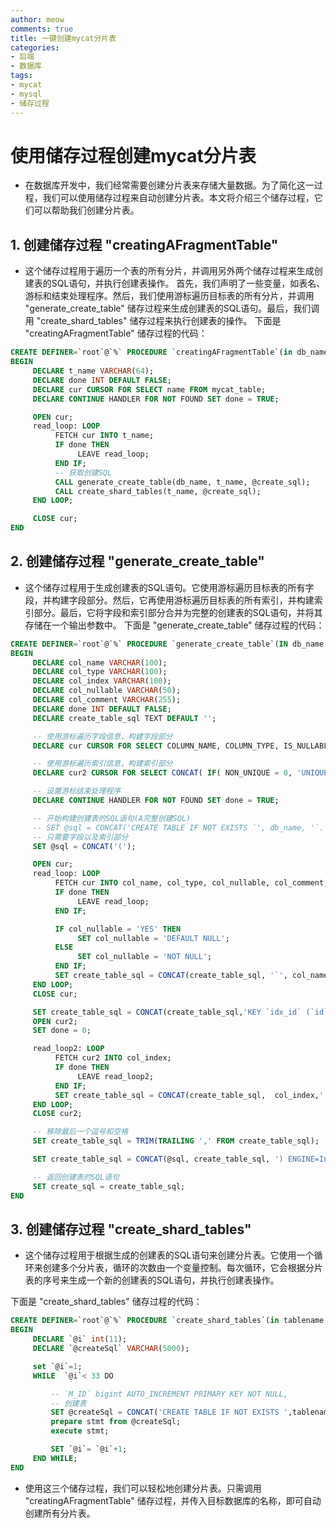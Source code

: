 ```yaml
---
author: meow
comments: true
title: 一键创建mycat分片表
categories:
- 后端
- 数据库
tags:
- mycat
- mysql
- 储存过程
---
```


# 使用储存过程创建mycat分片表

- 在数据库开发中，我们经常需要创建分片表来存储大量数据。为了简化这一过程，我们可以使用储存过程来自动创建分片表。本文将介绍三个储存过程，它们可以帮助我们创建分片表。

## 1. 创建储存过程 "creatingAFragmentTable"

- 这个储存过程用于遍历一个表的所有分片，并调用另外两个储存过程来生成创建表的SQL语句，并执行创建表操作。
首先，我们声明了一些变量，如表名、游标和结束处理程序。然后，我们使用游标遍历目标表的所有分片，并调用 "generate_create_table" 储存过程来生成创建表的SQL语句。最后，我们调用 "create_shard_tables" 储存过程来执行创建表的操作。
下面是 "creatingAFragmentTable" 储存过程的代码：

```sql
CREATE DEFINER=`root`@`%` PROCEDURE `creatingAFragmentTable`(in db_name VARCHAR(50))
BEGIN
     DECLARE t_name VARCHAR(64);
     DECLARE done INT DEFAULT FALSE;
     DECLARE cur CURSOR FOR SELECT name FROM mycat_table;
     DECLARE CONTINUE HANDLER FOR NOT FOUND SET done = TRUE;

     OPEN cur;
     read_loop: LOOP
          FETCH cur INTO t_name;
          IF done THEN
               LEAVE read_loop;
          END IF;
          -- 获取创建SQL
          CALL generate_create_table(db_name, t_name, @create_sql);
          CALL create_shard_tables(t_name, @create_sql);
     END LOOP;

     CLOSE cur;
END
```

## 2. 创建储存过程 "generate_create_table"

- 这个储存过程用于生成创建表的SQL语句。它使用游标遍历目标表的所有字段，并构建字段部分。然后，它再使用游标遍历目标表的所有索引，并构建索引部分。最后，它将字段和索引部分合并为完整的创建表的SQL语句，并将其存储在一个输出参数中。
下面是 "generate_create_table" 储存过程的代码：

```sql
CREATE DEFINER=`root`@`%` PROCEDURE `generate_create_table`(IN db_name VARCHAR(100), IN tbl_name VARCHAR(100),out create_sql VARCHAR(5000))
BEGIN
     DECLARE col_name VARCHAR(100);
     DECLARE col_type VARCHAR(100);
     DECLARE col_index VARCHAR(100);
     DECLARE col_nullable VARCHAR(50);
     DECLARE col_comment VARCHAR(255);
     DECLARE done INT DEFAULT FALSE;
     DECLARE create_table_sql TEXT DEFAULT '';

     -- 使用游标遍历字段信息，构建字段部分
     DECLARE cur CURSOR FOR SELECT COLUMN_NAME, COLUMN_TYPE, IS_NULLABLE, COLUMN_COMMENT FROM INFORMATION_SCHEMA.COLUMNS WHERE TABLE_SCHEMA = db_name AND TABLE_NAME = tbl_name;

     -- 使用游标遍历索引信息，构建索引部分
     DECLARE cur2 CURSOR FOR SELECT CONCAT( IF( NON_UNIQUE = 0, 'UNIQUE KEY', IF( INDEX_TYPE LIKE 'FULLTEXT%', 'FULLTEXT KEY', 'KEY' ) ), ' `', INDEX_NAME, '` (', GROUP_CONCAT('`', COLUMN_NAME, '`' ORDER BY SEQ_IN_INDEX ASC), ')', IF( INDEX_TYPE NOT LIKE 'FULLTEXT%', CONCAT(' USING ', INDEX_TYPE), '' ) ) AS INDEX_INFO FROM INFORMATION_SCHEMA.STATISTICS WHERE INDEX_NAME != 'PRIMARY' and TABLE_SCHEMA = db_name AND TABLE_NAME = tbl_name GROUP BY INDEX_NAME, INDEX_TYPE;

     -- 设置游标结束处理程序
     DECLARE CONTINUE HANDLER FOR NOT FOUND SET done = TRUE;

     -- 开始构建创建表的SQL语句(A完整创建SQL)
     -- SET @sql = CONCAT('CREATE TABLE IF NOT EXISTS `', db_name, '`.`', tbl_name, '` (');
     -- 只需要字段以及索引部分
     SET @sql = CONCAT('(');

     OPEN cur;
     read_loop: LOOP
          FETCH cur INTO col_name, col_type, col_nullable, col_comment;
          IF done THEN
               LEAVE read_loop;
          END IF;

          IF col_nullable = 'YES' THEN
               SET col_nullable = 'DEFAULT NULL';
          ELSE
               SET col_nullable = 'NOT NULL';
          END IF;
          SET create_table_sql = CONCAT(create_table_sql, '`', col_name, '` ', col_type, ' ', col_nullable, ' COMMENT \'', col_comment, '\', ');
     END LOOP;
     CLOSE cur;

     SET create_table_sql = CONCAT(create_table_sql,'KEY `idx_id` (`id`) USING BTREE,');
     OPEN cur2;
     SET done = 0;

     read_loop2: LOOP
          FETCH cur2 INTO col_index;
          IF done THEN
               LEAVE read_loop2;
          END IF;
          SET create_table_sql = CONCAT(create_table_sql,  col_index,',');
     END LOOP;
     CLOSE cur2;

     -- 移除最后一个逗号和空格
     SET create_table_sql = TRIM(TRAILING ',' FROM create_table_sql);

     SET create_table_sql = CONCAT(@sql, create_table_sql, ') ENGINE=InnoDB DEFAULT CHARSET=utf8;');

     -- 返回创建表的SQL语句
     SET create_sql = create_table_sql;
END
```

## 3. 创建储存过程 "create_shard_tables"

- 这个储存过程用于根据生成的创建表的SQL语句来创建分片表。它使用一个循环来创建多个分片表，循环的次数由一个变量控制。每次循环，它会根据分片表的序号来生成一个新的创建表的SQL语句，并执行创建表操作。

下面是 "create_shard_tables" 储存过程的代码：

```sql
CREATE DEFINER=`root`@`%` PROCEDURE `create_shard_tables`(in tablename VARCHAR(50),in createsql VARCHAR(5000))
BEGIN
     DECLARE `@i` int(11);
     DECLARE `@createSql` VARCHAR(5000);

     set `@i`=1;
     WHILE  `@i`< 33 DO

         -- `M_ID` bigint AUTO_INCREMENT PRIMARY KEY NOT NULL,
         -- 创建表
         SET @createSql = CONCAT('CREATE TABLE IF NOT EXISTS ',tablename,`@i`,createsql);
         prepare stmt from @createSql;
         execute stmt;

         SET `@i`= `@i`+1;
     END WHILE;
END
```

- 使用这三个储存过程，我们可以轻松地创建分片表。只需调用 "creatingAFragmentTable" 储存过程，并传入目标数据库的名称，即可自动创建所有分片表。
